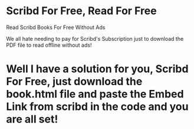 # Scribd For Free, Read For Free
Read Scribd Books For Free Without Ads

We all hate needing to pay for Scribd's Subscription just to download the PDF file to read offline without ads!
# Well I have a solution for you, Scribd For Free, just download the book.html file and paste the Embed Link from scribd in the code and you are all set! 
